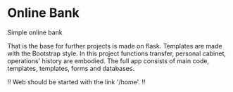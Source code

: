 # Online Bank
Simple online bank

That is the base for further projects is made on flask. Templates are made with the Bootstrap style. 
In this project functions transfer, personal cabinet, operations' history are embodied. 
The full app consists of main code, templates, templates, forms and databases.

!! Web should be started  with the link '/home'. !!
